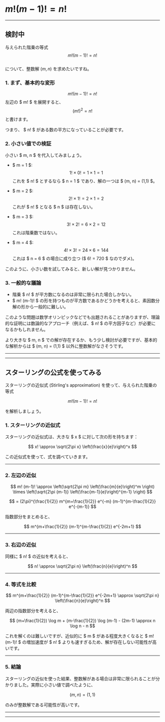 # $m!(m-1)!=n!$

---

## 検討中
与えられた階乗の等式  
$$
m! (m-1)! = n!
$$  
について、整数解 $(m, n)$ を求めたいですね。

### 1. まず、基本的な変形
$$
m! (m-1)! = n!
$$
左辺の $ m! $ を展開すると、
$$
(m!)^2 = n!
$$
と書けます。

つまり、 $ n! $ がある数の平方になっていることが必要です。

### 2. 小さい値での検証
小さい $ m, n $ を代入してみましょう。

- $ m = 1 $:  
  $$
  1! \times 0! = 1 \times 1 = 1
  $$
  これを $ n! $ とするなら $ n = 1 $ であり、解の一つは $ (m, n) = (1,1) $。

- $ m = 2 $:  
  $$
  2! \times 1! = 2 \times 1 = 2
  $$
  これが $ n! $ となる $ n $ は存在しない。

- $ m = 3 $:  
  $$
  3! \times 2! = 6 \times 2 = 12
  $$
  これは階乗数ではない。

- $ m = 4 $:  
  $$
  4! \times 3! = 24 \times 6 = 144
  $$
  これは $ n = 6 $ の場合に成り立つ ($ 6! = 720 $ なのでダメ)。

このように、小さい数を試してみると、新しい解が見つかりません。

### 3. 一般的な議論
- 階乗 $ n! $ が平方数になるのは非常に限られた場合しかない。
- $ m! (m-1)! $ の形を持つものが平方数であるかどうかを考えると、素因数分解の形から一般的に難しい。

このような問題は数学オリンピックなどでも出題されることがありますが、理論的な証明には数論的なアプローチ（例えば、$ n! $ の平方因子など）が必要になるかもしれません。

より大きな $ m, n $ での解が存在するか、もう少し検討が必要ですが、基本的な解析からは $ (m, n) = (1,1) $ 以外に整数解がなさそうです。

---
---

## スターリングの公式を使ってみる
スターリングの近似式 (Stirling's approximation) を使って、与えられた階乗の等式  

$$
m!(m-1)! = n!
$$

を解析しましょう。

### 1. スターリングの近似式
スターリングの近似式は、大きな $ x $ に対して次の形を持ちます：

$$
x! \approx \sqrt{2\pi x} \left(\frac{x}{e}\right)^x
$$

この近似式を使って、式を調べていきます。

---

### 2. 左辺の近似
$$
m! (m-1)! \approx \left(\sqrt{2\pi m} \left(\frac{m}{e}\right)^m \right) \times \left(\sqrt{2\pi (m-1)} \left(\frac{m-1}{e}\right)^{m-1} \right)
$$

$$
= (2\pi)^{\frac{1}{2}} m^{m+\frac{1}{2}} e^{-m} (m-1)^{m-\frac{1}{2}} e^{-(m-1)}
$$

指数部分をまとめると、

$$
m^{m+\frac{1}{2}} (m-1)^{m-\frac{1}{2}} e^{-2m+1}
$$

---

### 3. 右辺の近似
同様に $ n! $ の近似を考えると、

$$
n! \approx \sqrt{2\pi n} \left(\frac{n}{e}\right)^n
$$

---

### 4. 等式を比較
$$
m^{m+\frac{1}{2}} (m-1)^{m-\frac{1}{2}} e^{-2m+1} \approx \sqrt{2\pi n} \left(\frac{n}{e}\right)^n
$$

両辺の指数部分を考えると、

$$
(m+\frac{1}{2}) \log m + (m-\frac{1}{2}) \log (m-1) - (2m-1) \approx n \log n - n
$$

これを解くのは難しいですが、近似的に $ m $ がある程度大きくなると $ m! (m-1)! $ の増加速度が $ n! $ よりも速すぎるため、解が存在しない可能性が高いです。

---

### 5. 結論
スターリングの近似を使った結果、整数解がある場合は非常に限られることが分かりました。実際に小さい値で調べたように、

$$
(m, n) = (1,1)
$$

のみが整数解である可能性が高いです。

---
---
